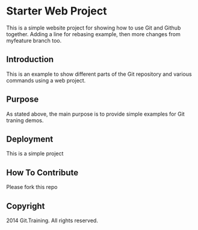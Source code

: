 # Starter Web Project

This is a simple website project for showing how to use Git and Github together. Adding a line for rebasing example, then more changes from myfeature branch too.

## Introduction

This is an example to show different parts of the Git repository and various commands using a web project.

## Purpose

As stated above, the main purpose is to provide simple examples for Git traning demos.

## Deployment

This is a simple project

## How To Contribute

Please fork this repo

## Copyright

2014 Git.Training. All rights reserved.